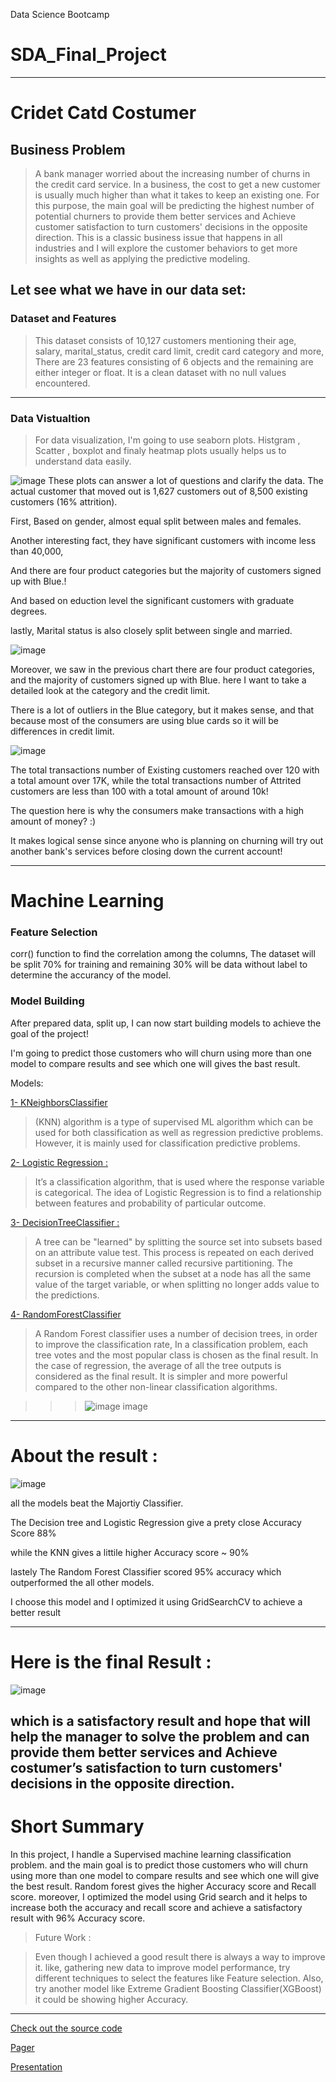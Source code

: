 Data Science Bootcamp 

# SDA_Final_Project
---
# Cridet Catd Costumer

## Business Problem 

>A bank manager worried about the increasing number of churns in the credit card service. In a business, the cost to get a new customer is usually much higher than what it takes to keep an existing one. For this purpose, the main goal will be predicting the highest number of potential churners to provide them better services and Achieve customer satisfaction to turn customers' decisions in the opposite direction. This is a classic business issue that happens in all industries and I will explore the customer behaviors to get more insights as well as applying the predictive modeling.


## Let see what we have in our data set:

### Dataset and Features
>This dataset consists of 10,127 customers mentioning their age, salary, marital_status, credit card limit, credit card category and more, There are 23 features consisting of 6 objects and the remaining are either integer or float. It is a clean dataset with no null values encountered.

---
### Data Vistualtion
>For data visualization, I'm going to use seaborn plots. Histgram , Scatter , boxplot and finaly heatmap plots usually helps us to understand data easily.


![image](https://github.com/SarahAlhugail/SDA_Final_Project/blob/main/Image/cat.png)
These plots can answer a lot of questions and clarify the data. The actual customer that moved out is 1,627 customers out of 8,500 existing customers (16% attrition).

First, Based on gender, almost equal split between males and females.

Another interesting fact, they have significant customers with income less than 40,000,

And there are four product categories but the majority of customers signed up with Blue.!

And based on eduction level the significant customers with graduate degrees.

lastly, Marital status is also closely split between single and married.




![image](https://github.com/SarahAlhugail/SDA_Final_Project/blob/main/Image/box.png)


Moreover, we saw in the previous chart there are four product categories, and the majority of customers signed up with Blue. here I want to take a detailed look at the category and the credit limit.

There is a lot of outliers in the Blue category, but it makes sense, and that because most of the consumers are using blue cards so it will be differences in credit limit.


![image](https://github.com/SarahAlhugail/SDA_Final_Project/blob/main/Image/scatter.png)



The total transactions number of Existing customers reached over 120 with a total amount over 17K, while the total transactions number of Attrited customers are less than 100 with a total amount of around 10k!

The question here is why the consumers make transactions with a high amount of money? :)

It makes logical sense since anyone who is planning on churning will try out another bank's services before closing down the current account!


---
# Machine Learning

### Feature Selection
 corr() function to find the correlation among the columns, The dataset will be split 70% for training and remaining 30% will be data without label to determine the accurancy of the model.
### Model Building

After prepared data, split up, I can now start building models to achieve the goal of the project!

I'm going to predict those customers who will churn using more than one model to compare results and see which one will gives the bast result.

Models:

  [1- KNeighborsClassifier](https://www.tutorialspoint.com/machine_learning_with_python/machine_learning_with_python_knn_algorithm_finding_nearest_neighbors.htm)

>  (KNN) algorithm is a type of supervised ML algorithm which can be used for both classification as well as regression predictive problems. However, it is mainly used for classification predictive problems.



[2- Logistic Regression :](https://ml-cheatsheet.readthedocs.io/en/latest/logistic_regression.html)

>It’s a classification algorithm, that is used where the response variable is categorical. The idea of Logistic Regression is to find a relationship between features and probability of particular outcome.



[3- DecisionTreeClassifier :](https://psychology.wikia.org/wiki/Decision_tree_learning)
> A tree can be "learned" by splitting the source set into subsets based on an attribute value test. This process is repeated on each derived subset in a recursive manner called recursive partitioning. The recursion is completed when the subset at a node has all the same value of the target variable, or when splitting no longer adds value to the predictions.



[4- RandomForestClassifier](https://www.datacamp.com/community/tutorials/random-forests-classifier-python)


>A Random Forest classifier uses a number of decision trees, in order to improve the classification rate,  In a classification problem, each tree votes and the most popular class is chosen as the final result. In the case of regression, the average of all the tree outputs is considered as the final result. It is simpler and more powerful compared to the other non-linear classification algorithms.


>>>![image](http://res.cloudinary.com/dyd911kmh/image/upload/f_auto,q_auto:best/v1526467744/voting_dnjweq.jpg)
image


---
# About the result :
 ![image](https://github.com/SarahAlhugail/SDA_Final_Project/blob/main/Image/splot.png)

all the models beat the Majortiy Classifier.

The Decision tree and Logistic Regression give a prety close Accuracy Score 88%

while the KNN gives a littile higher Accuracy score ~ 90%

lastely The Random Forest Classifier scored 95% accuracy which outperformed the all other models.

I choose this model and I optimized it using GridSearchCV to achieve a better result 

---
# Here is the final Result :


 ![image](https://github.com/SarahAlhugail/SDA_Final_Project/blob/main/Image/matrix1.png)

which is a satisfactory result and hope that will help the manager to solve the problem and can provide them better services and Achieve costumer’s satisfaction to turn customers' decisions in the opposite direction.
---
# Short Summary
In this project, I handle a Supervised machine learning classification problem. and the main goal is to predict those customers who will churn using more than one model to compare results and see which one will give the best result. Random forest gives the higher Accuracy score and Recall score. moreover, I optimized the model using Grid search and it helps to increase both the accuracy and recall score and achieve a satisfactory result with 96% Accuracy score.


>Future Work :

>Even though I achieved a good result there is always a way to improve it. like, gathering new data to improve model performance, try different techniques to select the features like Feature selection. Also, try another model like Extreme Gradient Boosting Classifier(XGBoost) it could be showing higher Accuracy.

---

[Check out the source code]()

[ Pager]()

[Presentation]()

 
